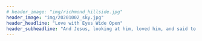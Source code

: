 ```yaml
---
# header_image: "img/richmond_hillside.jpg"
header_image: "img/20201002_sky.jpg"
header_headline: "Love with Eyes Wide Open"
header_subheadline: "And Jesus, looking at him, loved him, and said to him, You lack one thing: go, sell all that you have and give to the poor, and you will have treasure in heaven; and come, follow me. Mark 10:21"
---
```

